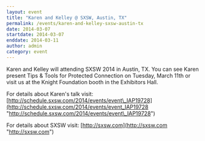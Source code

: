 ```yaml
---
layout: event
title: "Karen and Kelley @ SXSW, Austin, TX"
permalink: /events/karen-and-kelley-sxsw-austin-tx
date: 2014-03-07
startdate: 2014-03-07
enddate: 2014-03-11
author: admin
category: event
---
```


Karen and Kelley will attending SXSW 2014 in Austin, TX. You can see Karen present
Tips & Tools for Protected Connection on Tuesday, March 11th or visit us at the Knight Foundation booth in the Exhibitors Hall.

For details about Karen's talk visit:
 [http://schedule.sxsw.com/2014/events/event\_IAP19728](http://schedule.sxsw.com/2014/events/event_IAP19728 "http://schedule.sxsw.com/2014/events/event\_IAP19728")

For details about SXSW visit:
 [http://sxsw.com](http://sxsw.com "http://sxsw.com")


